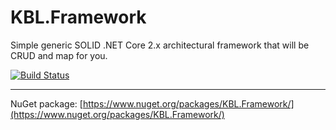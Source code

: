 # KBL.Framework
Simple generic SOLID .NET Core 2.x architectural framework that will be CRUD and map for you.

[![Build Status](https://travis-ci.org/KBL-Framework/KBL.Framework.svg?branch=master)](https://travis-ci.org/KBL-Framework/KBL.Framework)

___

NuGet package: [https://www.nuget.org/packages/KBL.Framework/](https://www.nuget.org/packages/KBL.Framework/) 